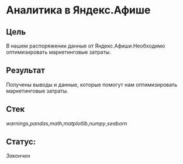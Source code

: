 # Аналитика в Яндекс.Афише

## Цель
В нашем распоряжении данные от Яндекс.Афиши.Необходимо оптимизировать маркетинговые затраты.
## Результат
Получены выводы и данные, которые помогут нам оптимизировать маркетинговые затраты.
## Стек
_warnings_,_pandas_,_math_,_matplotlib_,_numpy_,_seaborn_
## Статус:
_Закончен_
